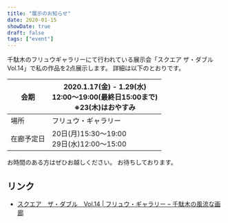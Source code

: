 ```yaml
---
title: "展示のお知らせ"
date: 2020-01-15
showDate: true
draft: false
tags: ["event"]
---
```


千駄木のフリュウギャラリーにて行われている展示会「スクエア ザ・ダブルVol.14」で私の作品を2点展示します。
詳細は以下のとおりです。

| 会期 | 2020.1.17(金) - 1.29(水) <br>12:00〜19:00(最終日15:00まで)<br>※23(木)はおやすみ|
|---|---|
| 場所 | フリュウ・ギャラリー |
| 在廊予定日 | 20日(月)15:30〜19:00<br>29日(水)12:00〜15:00 |

お時間のある方はぜひお越しください。
お待ちしております。

## リンク

- [スクエア　ザ・ダブル　Vol.14 | フリュウ・ギャラリー – 千駄木の風流な画廊](https://www.flewgallery.jp/exhibition/square_the_double_14/)
